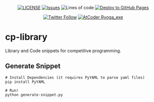 <center>

[![LICENSE](https://img.shields.io/github/license/ryoga-exe/cp-library)](https://github.com/Ryoga-exe/cp-library/blob/main/LICENSE)
[![Issues](https://img.shields.io/github/issues/ryoga-exe/cp-library)](https://github.com/Ryoga-exe/cp-library/issues)
![Lines of code](https://img.shields.io/tokei/lines/github/ryoga-exe/cp-library)
[![Deploy to GitHub Pages](https://github.com/Ryoga-exe/cp-library/actions/workflows/gh-pages.yml/badge.svg)](https://github.com/Ryoga-exe/cp-library/actions/workflows/gh-pages.yml)

[![Twitter Follow](https://img.shields.io/twitter/follow/Ryoga_exe?color=1DA1F2&logo=twitter&style=flat)](https://twitter.com/intent/follow?screen_name=Ryoga_exe)
[![AtCoder Ryoga_exe](https://img.shields.io/endpoint?url=https%3A%2F%2Fatcoder-badges.now.sh%2Fapi%2Fatcoder%2Fjson%2FRyoga_exe)](https://atcoder.jp/users/Ryoga_exe)

</center>

# cp-library

Library and Code snippets for competitive programming.

## Generate Snippet

```
# Install Dependencies (it requires PyYAML to parse yaml files)
pip install PyYAML

# Run!
python generate-snippet.py
```
